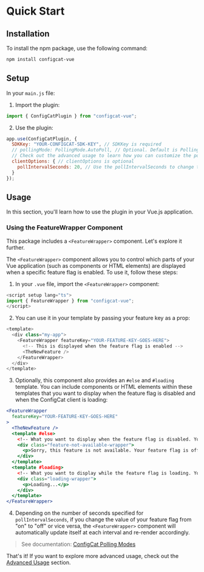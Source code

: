 # Quick Start

## Installation

To install the npm package, use the following command:

```sh
npm install configcat-vue
```

## Setup

In your `main.js` file:

1. Import the plugin:

```js
import { ConfigCatPlugin } from "configcat-vue";
```

2. Use the plugin:

```js
app.use(ConfigCatPlugin, {
  SDKKey: "YOUR-CONFIGCAT-SDK-KEY", // SDKKey is required
  // pollingMode: PollingMode.AutoPoll, // Optional. Default is PollingMode.AutoPoll. Accepted values: PollingMode.AutoPoll, PollingMode.ManualPoll, PollingMode.LazyLoad. Learn more: [ConfigCat Polling Modes](https://configcat.com/docs/sdk-reference/js/#polling-modes).
  // Check out the advanced usage to learn how you can customize the polling mode.
  clientOptions: { // clientOptions is optional
    pollIntervalSeconds: 20, // Use the pollIntervalSeconds to change the polling interval (how often the ConfigCat SDK should download your feature flags and setting values from ConfigCat).
  }
});
```

## Usage

In this section, you'll learn how to use the plugin in your Vue.js application.

### Using the FeatureWrapper Component

This package includes a `<FeatureWrapper>` component. Let's explore it further.

The `<FeatureWrapper>` component allows you to control which parts of your Vue application (such as components or HTML elements) are displayed when a specific feature flag is enabled. To use it, follow these steps:

1. In your `.vue` file, import the `<FeatureWrapper>` component:

```js
<script setup lang="ts">
import { FeatureWrapper } from "configcat-vue";
</script>
```

2. You can use it in your template by passing your feature key as a prop:

```js
<template>
  <div class="my-app">
    <FeatureWrapper featureKey="YOUR-FEATURE-KEY-GOES-HERE">
      <!-- This is displayed when the feature flag is enabled -->
      <TheNewFeature />
    </FeatureWrapper>
  </div>
</template>
```

3. Optionally, this component also provides an `#else` and `#loading` template. You can include components or HTML elements within these templates that you want to display when the feature flag is disabled and when the ConfigCat client is loading:

```jsx
<FeatureWrapper
  featureKey="YOUR-FEATURE-KEY-GOES-HERE"
>
  <TheNewFeature />
  <template #else>
    <!-- What you want to display when the feature flag is disabled. You can add anything in this block, like HTML elements or other Vue components -->
    <div class="feature-not-available-wrapper">
      <p>Sorry, this feature is not available. Your feature flag is off.</p>
    </div>
  </template>
  <template #loading>
    <!-- What you want to display while the feature flag is loading. You can add anything in this block, like HTML elements or other Vue components -->
    <div class="loading-wrapper">
      <p>Loading...</p>
    </div>
  </template>
</FeatureWrapper>
```

4. Depending on the number of seconds specified for `pollIntervalSeconds`, if you change the value of your feature flag from "on" to "off" or vice versa, the `<FeatureWrapper>` component will automatically update itself at each interval and re-render accordingly.

> See documentation: [ConfigCat Polling Modes](https://configcat.com/docs/sdk-reference/js/#polling-modes)

That's it! If you want to explore more advanced usage, check out the [Advanced Usage](/advanced-usage) section.
